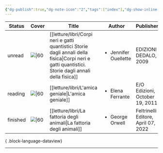```yaml
---
{"dg-publish":true,"dg-note-icon":"2","tags":["index"],"dg-show-inline-title":true,"permalink":"/letture/libreria/","dgShowInlineTitle":true,"dgPassFrontmatter":true,"noteIcon":"2"}
---
```



| Status   | Cover                                                                                                                    | Title                                                                                                                                                  | Author                               | Publisher                           | Rating |
| -------- | ------------------------------------------------------------------------------------------------------------------------ | ------------------------------------------------------------------------------------------------------------------------------------------------------ | ------------------------------------ | ----------------------------------- | ------ |
| unread   | ![\|60](http://books.google.com/books/content?id=BCqQZAcUIuAC&printsec=frontcover&img=1&zoom=1&edge=curl&source=gbs_api) | [[letture/libri/Corpi neri e gatti quantistici Storie dagli annali della fisica\|Corpi neri e gatti quantistici. Storie dagli annali della fisica]] | <ul><li>Jennifer Ouellette</li></ul> | EDIZIONI DEDALO, 2009               | \-     |
| reading  | ![\|60](http://books.google.com/books/content?id=m9woCwAAQBAJ&printsec=frontcover&img=1&zoom=1&edge=curl&source=gbs_api) | [[letture/libri/L'amica geniale\|L'amica geniale]]                                                                                                  | <ul><li>Elena Ferrante</li></ul>     | E/O Edizioni, October 19, 2011      | \-     |
| finished | ![\|60](http://books.google.com/books/content?id=lRJoEAAAQBAJ&printsec=frontcover&img=1&zoom=1&edge=curl&source=gbs_api) | [[letture/libri/La fattoria degli animali\|La fattoria degli animali]]                                                                              | <ul><li>George Orwell</li></ul>      | Feltrinelli Editore, April 07, 2022 | ⭐⭐⭐⭐⭐  |

{ .block-language-dataview}

---

